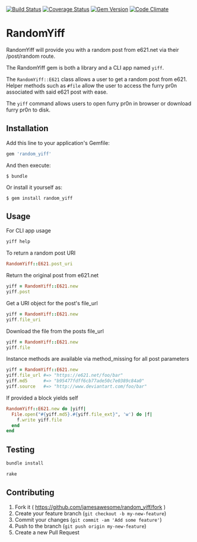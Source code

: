[![Build Status](https://travis-ci.org/JamesAwesome/random_yiff.svg?branch=master)](https://travis-ci.org/JamesAwesome/random_yiff)
[![Coverage Status](https://coveralls.io/repos/JamesAwesome/random_yiff/badge.svg)](https://coveralls.io/r/JamesAwesome/random_yiff)
[![Gem Version](https://badge.fury.io/rb/random_yiff.svg)](http://badge.fury.io/rb/random_yiff)
[![Code Climate](https://codeclimate.com/github/JamesAwesome/random_yiff/badges/gpa.svg)](https://codeclimate.com/github/JamesAwesome/random_yiff)
# RandomYiff

RandomYiff will provide you with a random post from e621.net via their /post/random route.

The RandomYiff gem is both a library and a CLI app named `yiff`.

The `RandomYiff::E621` class allows a user to get a random post from e621. Helper methods such
as `#file` allow the user to access the furry pr0n associated with said e621 post with ease.

The `yiff` command allows users to open furry pr0n in browser or download furry pr0n to disk.

## Installation

Add this line to your application's Gemfile:

```ruby
gem 'random_yiff'
```

And then execute:

    $ bundle

Or install it yourself as:

    $ gem install random_yiff

## Usage

For CLI app usage

```bash
yiff help
```

To return a random post URI

```ruby
RandomYiff::E621.post_uri
```

Return the original post from e621.net

```ruby
yiff = RandomYiff::E621.new
yiff.post
```

Get a URI object for the post's file_url

```ruby
yiff = RandomYiff::E621.new
yiff.file_uri
```

Download the file from the posts file_url

```ruby
yiff = RandomYiff::E621.new
yiff.file
```

Instance methods are available via method_missing for all post parameters

```ruby
yiff = RandomYiff::E621.new
yiff.file_url #=> "https://e621.net/foo/bar"
yiff.md5      #=> "b95477fdff6cb77ade50c7e0389c84a0"
yiff.source   #=> "http://www.deviantart.com/foo/bar"
```

If provided a block yields self

```ruby
RandomYiff::E621.new do |yiff|
  File.open("#{yiff.md5}.#{yiff.file_ext}", 'w') do |f|
    f.write yiff.file
  end
end
```

## Testing
```ruby
bundle install

rake
```

## Contributing

1. Fork it ( https://github.com/jamesawesome/random_yiff/fork )
2. Create your feature branch (`git checkout -b my-new-feature`)
3. Commit your changes (`git commit -am 'Add some feature'`)
4. Push to the branch (`git push origin my-new-feature`)
5. Create a new Pull Request
